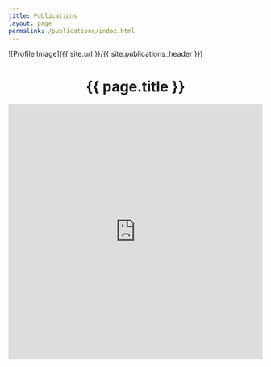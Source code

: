 ```yaml
---
title: Publications
layout: page
permalink: /publications/index.html
---
```

<style>
img { width: 80%; margin: 0 auto; display: block; }
.embed-responsive {
    position: relative;
    display: block;
    height: 0;
    padding: 0;
    overflow: hidden;
}
.embed-responsive-item {
    position: absolute;
    top: 0;
    left: 0;
    bottom: 0;
    height: 100%;
    width: 100%;
    border: 0;
}
</style>

![Profile Image]({{ site.url }}/{{ site.publications_header }})

<center><h1>{{ page.title }}</h1></center>

<div id="pub-embed" class="embed-responsive" style="padding-bottom: 100%;">
<iframe class="embed-responsive-item" 
    src="http://bibbase.org/show?bib=https%3A%2F%2Fraw.githubusercontent.com%2Fvivekkrish%2Fvivekkrish.github.io%2Fmaster%2Fassets%2Fstatic%2Fcitations.bib&token=64de019d02658a039e6f5e29181573ec&jsonp=1">
</iframe>
</div>
